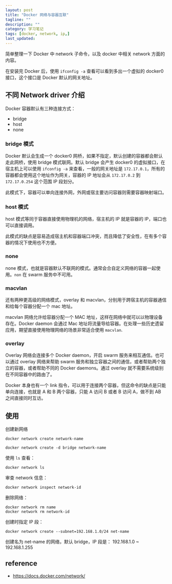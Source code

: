 ```yaml
---
layout: post
title: "Docker 网络与容器互联"
tagline: ""
description: ""
category: 学习笔记
tags: [docker, network, ip,]
last_updated:
---
```


简单整理一下 Docker 中 network 子命令，以及 docker 中相关 network 方面的内容。

在安装完 Docker 后，使用 `ifconfig -a` 查看可以看到多出一个虚拟的 docker0 接口，这个接口是 Docker 默认的网关地址。

## 不同 Network driver 介绍
Docker 容器默认有三种连接方式：

- bridge
- host
- none

### bridge 模式
Docker 默认会生成一个 docker0 网桥，如果不指定，默认创建的容器都会默认走此网桥，使用 bridge 模式联网。默认 bridge 会产生 docker0 的虚拟接口，在宿主机上可以使用 `ifconfig -a` 来查看，一般的网关地址是 `172.17.0.1`，所有的容器都会使用这个地址作为网关，容器的 IP 地址会从 `172.17.0.2` 到 `172.17.0.254` 这个范围 IP 段划分。

此模式下，容器可以单向连接外网，外网或宿主要访问容器则需要容器映射端口。

### host 模式
host 模式等同于容器直接使用物理机的网络，宿主机的 IP 就是容器的 IP，端口也可以直接调用。

此模式的缺点是容易造成宿主机和容器端口冲突，而且降低了安全性，在有多个容器的情况下使用也不方便。

### none
none 模式，也就是容器默认不联网的模式。通常会合自定义网络的容器一起使用。`non` 在 swarm 服务中不可用。

### macvlan
还有两种更高级的网络模式，overlay 和 macvlan，分别用于跨宿主机的容器通信和给每个容器分配一个 mac 地址。

macvlan 网络允许给容器分配一个 MAC 地址，这样在网络中就可以以物理设备存在。Docker daemon 会通过 Mac 地址将流量导给容器。在处理一些历史遗留应用，期望直接使用物理网络的场景非常适合使用 `macvlan`.

### overlay
Overlay 网络会连接多个 Docker daemon，开启 swarm 服务来相互通信。也可以通过 overlay 网络来帮助 swarm 服务和独立容器之间的通信，或者帮助两个独立的容器，或者帮助不同的 Docker daemons。通过 overlay 就不需要系统级别在不同容器中的路由了。

Docker 本身也有一个 link 指令，可以用于连接两个容器，但这命令的缺点是只能单向连接，也就是 A 和 B 两个容器，只能 A 访问 B 或者 B 访问 A，做不到 AB 之间直接同时互访。

## 使用

创建新网络

	docker network create network-name

	docker network create -d bridge network-name

使用 `ls` 查看：

	docker network ls

审查 network 信息：

	docker network inspect network-id

删除网络：

	docker network rm name
	docker network rm network-id

创建时指定 IP 段：

	docker network create --subnet=192.168.1.0/24 net-name

创建名为 net-name 的网络，默认 bridge，IP 段是： 192.168.1.0 ~ 192.168.1.255


## reference

- <https://docs.docker.com/network/>
